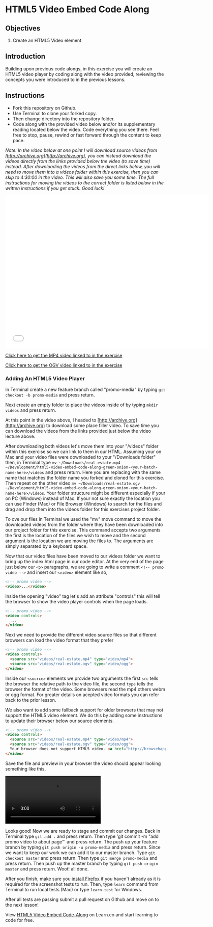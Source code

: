 # HTML5 Video Embed Code Along

## Objectives

1. Create an HTML5 Video element 

## Introduction

Building upon previous code alongs, in this exercise you will create an HTML5 video player by coding along with the video provided, reviewing the concepts you were introduced to in the previous lessons.

## Instructions

- Fork this repository on Github.
- Use Terminal to clone your forked copy.
- Then change directory into the repository folder.
- Code along with the provided video below and/or its supplementary reading located below the video. Code everything you see there. Feel free to stop, pause, rewind or fast forward through the content to keep pace.

*Note: In the video below at one point I will download source videos from [http://archive.org](http://archive.org), you can instead download the videos directly from the links provided below the video (to save time) instead. After downloading the videos from the direct links below, you will need to move them into a videos folder within this exercise, then you can skip to 4:30:00 in the video. This will also save you some time. The full instructions for moving the videos to the correct folder is listed below in the written instructions if you get stuck. Good luck!*

<iframe width="640" height="480" src="//www.youtube.com/embed/ymUxDt_mOxU?rel=0" frameborder="0" allowfullscreen></iframe>

[Click here to get the MP4 video linked to in the exercise](http://ironboard-curriculum-content.s3.amazonaws.com/front-end/lab-assets/real-estate.mp4)

[Click here to get the OGV video linked to in the exercise](http://ironboard-curriculum-content.s3.amazonaws.com/front-end/lab-assets/real-estate.ogv)

### Adding An HTML5 Video Player

In Terminal create a new feature branch called "promo-media" by typing `git checkout -b promo-media` and press return.

Next create an empty folder to place the videos inside of by typing  `mkdir videos` and press return.

At this point in the video above, I headed to [http://archive.org](http://archive.org) to download some place filler video. To save time you can download the videos from the links provided just below the video lecture above.

After downloading both videos let's move them into your "/videos" folder within this exercise so we can link to them in our HTML. Assuming your on Mac and your video files were downloaded to your "/Downloads folder" then, in Terminal type `mv ~/Downloads/real-estate.mp4 ~/Development/html5-video-embed-code-along-green-onion-<your-batch-name-here>/videos` and press return. Here you are replacing <your-batch-name-here> with the same name that matches the folder name you forked and cloned for this exercise. Then repeat on the other video `mv ~/Downloads/real-estate.ogv ~/Development/html5-video-embed-code-along-green-onion-<your-batch-name-here>/videos`. Your folder structure might be different especially if your on PC (Windows) instead of Mac. If your not sure exactly the location you can use Finder (Mac) or File Browser (Windows) to search for the files and drag and drop them into the videos folder for this exercises project folder.

To ove our files in Terminal we used the "mv" move command to move the downloaded videos from the folder where they have been downloaded into our project folder for this exercise. This command accepts two arguments the first is the location of the files we wish to move and the second argument is the location we are moving the files to. The arguments are simply separated by a keyboard space.

Now that our video files have been moved to our videos folder we want to bring up the index.html page in our code editor. At the very end of the page just below our `<p>` paragraphs, we are going to write a comment `<!-- promo video -->` and insert our `<video>` element like so,

```html
<!-- promo video -->
<video>...</video>
```

Inside the opening "video" tag let's add an attribute "controls" this will tell the browser to show the video player controls when the page loads.

```html
<!-- promo video -->
<video controls>
  ...
</video>
```

Next we need to provide the different video source files so that different browsers can load the video format that they prefer

```html
<!-- promo video -->
<video controls>
  <source src="videos/real-estate.mp4" type="video/mp4">
  <source src="videos/real-estate.ogv" type="video/ogg">
</video>
```

Inside our `<source>` elements we provide two arguments the first `src` tells the browser the relative path to the video file, the second `type` tells the browser the format of the video. Some browsers read the mp4 others webm or ogg format. For greater details on acepted video formats you can refer back to the prior lesson.

We also want to add some fallback support for older browsers that may not support the HTML5 video element. We do this by adding some instructions to update their browser below our source elements.

```html
<!-- promo video -->
<video controls>
  <source src="videos/real-estate.mp4" type="video/mp4">
  <source src="videos/real-estate.ogv" type="video/ogg">
  Your browser does not support HTML5 video. <a href="http://browsehappy.com/?locale=en" target="_blank">Please upgrade your browser</a>.
</video>
```

Save the file and preview in your browser the video should appear looking something like this,

<video controls>
  <source src="http://ironboard-curriculum-content.s3.amazonaws.com/front-end/lab-assets/real-estate.mp4" type="video/mp4">
  <source src="http://ironboard-curriculum-content.s3.amazonaws.com/front-end/lab-assets/real-estate.ogv" type="video/ogg">
  Your browser does not support HTML5 video. <a href="http://browsehappy.com/?locale=en" target="_blank">Please upgrade your browser</a>.
</video>

Looks good! Now we are ready to stage and commit our changes. Back in Terminal type `git add .` and press return. Then type 'git commit -m "add promo video to about page"' and press return. The push up your feature branch by typing `git push origin -u promo-media` and press return. Since we want to keep our work we can add it to our master branch. Type `git checkout master` and press return. Then type `git merge promo-media` and press return. Then push up the master branch by typing `git push origin master` and press return. Woot! all done.

After you finish, make sure you <a href="https://www.mozilla.org/en-US/firefox/new/" target="_blank">install Firefox</a> if you haven't already as it is required for the screenshot tests to run. Then, type `learn` command from Terminal to run local tests (Mac) or type `learn-test` for Windows.

After all tests are passing submit a pull request on Github and move on to the next lesson!

<p data-visibility='hidden'>View <a href='https://learn.co/lessons/html5-video-embed-code-along' title='HTML5 Video Embed Code-Along'>HTML5 Video Embed Code-Along</a> on Learn.co and start learning to code for free.</p>
